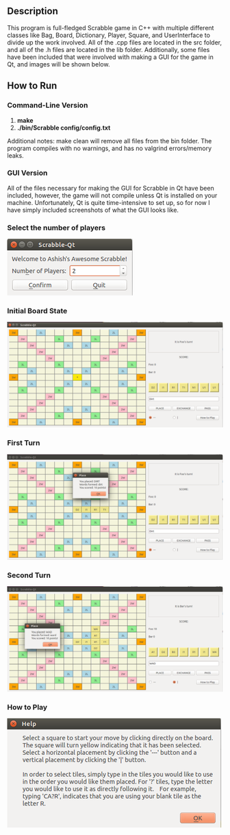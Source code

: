 ## Description
This program is full-fledged Scrabble game in C++ with multiple different classes like Bag, Board, Dictionary, Player,
Square, and UserInterface to divide up the work involved.
All of the .cpp files are located in the src folder, and all of the .h files
are located in the lib folder. Additionally, some files have been included that were involved with making a GUI for the game in Qt, and images will be shown below.

## How to Run

### Command-Line Version
1.  **make**
2.  **./bin/Scrabble config/config.txt**

Additional notes: make clean will remove all files from the bin folder. The program compiles with no warnings, and has
no valgrind errors/memory leaks.

### GUI Version
All of the files necessary for making the GUI for Scrabble in Qt have been included, however, the game will not compile unless Qt is installed on your machine. Unfortunately, Qt is quite time-intensive to set up, so for now I have simply included screenshots of what the GUI looks like.

### Select the number of players
![alt text][Player_Selection]
### Initial Board State
![alt text][First_Turn]
### First Turn
![alt text][First_Turn_Played]
### Second Turn
![alt text][Second_Turn]
### How to Play
![alt text][How_To_Play]

[Player_Selection]: /images/Player_Selection.png "Logo Title Text 2"
[First_Turn]: /images/First_Turn.png "Logo Title Text 2"
[First_Turn_Played]: /images/First_Turn_Played.png "Logo Title Text 2"
[Second_Turn]: /images/Second_Turn.png "Logo Title Text 2"
[How_To_Play]: /images/How_To_Play.png "Logo Title Text 2"


